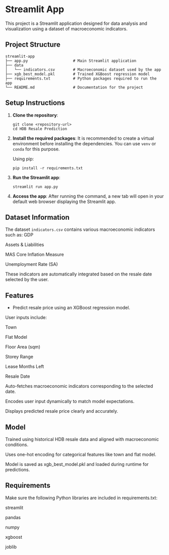 # Streamlit App

This project is a Streamlit application designed for data analysis and visualization using a dataset of macroeconomic indicators.

## Project Structure

```
streamlit-app
├── app.py                    # Main Streamlit application
├── data
│   └── indicators.csv        # Macroeconomic dataset used by the app
├── xgb_best_model.pkl        # Trained XGBoost regression model
├── requirements.txt          # Python packages required to run the app
└── README.md                 # Documentation for the project
```

## Setup Instructions

1. **Clone the repository**:
   ```
   git clone <repository-url>
   cd HDB Resale Prediction
   ```

2. **Install the required packages**:
   It is recommended to create a virtual environment before installing the dependencies. You can use `venv` or `conda` for this purpose.

   Using pip:
   ```
   pip install -r requirements.txt
   ```

3. **Run the Streamlit app**:
   ```
   streamlit run app.py
   ```

4. **Access the app**:
   After running the command, a new tab will open in your default web browser displaying the Streamlit app.

## Dataset Information

The dataset `indicators.csv` contains various macroeconomic indicators such as:
GDP

Assets & Liabilities

MAS Core Inflation Measure

Unemployment Rate (SA)

These indicators are automatically integrated based on the resale date selected by the user.

## Features

- Predict resale price using an XGBoost regression model.

User inputs include:

Town

Flat Model

Floor Area (sqm)

Storey Range

Lease Months Left

Resale Date

Auto-fetches macroeconomic indicators corresponding to the selected date.

Encodes user input dynamically to match model expectations.

Displays predicted resale price clearly and accurately.

## Model

Trained using historical HDB resale data and aligned with macroeconomic conditions.

Uses one-hot encoding for categorical features like town and flat model.

Model is saved as xgb_best_model.pkl and loaded during runtime for predictions.

## Requirements

Make sure the following Python libraries are included in requirements.txt:

streamlit

pandas

numpy

xgboost

joblib
